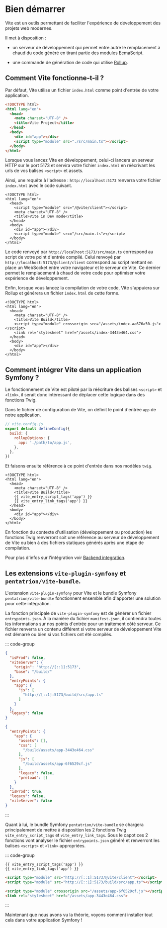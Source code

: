 # Bien démarrer

Vite est un outils permettant de faciliter l'expérience de développement des projets web modernes.

Il met à disposition :

- un serveur de développement qui permet entre autre le remplacement à chaud du code généré en tirant partie des modules EcmaScript.

- une commande de génération de code qui utilise [Rollup](https://rollupjs.org/).

## Comment Vite fonctionne-t-il ?

Par défaut, Vite utilise un fichier `index.html` comme point d'entrée de votre application.

```html
<!DOCTYPE html>
<html lang="en">
  <head>
    <meta charset="UTF-8" />
    <title>Vite Project</title>
  </head>
  <body>
    <div id="app"></div>
    <script type="module" src="./src/main.ts"></script>
  </body>
</html>
```

Lorsque vous lancez Vite en développement, celui-ci lancera un serveur HTTP sur le port 5173 et servira votre fichier `index.html` en réécrivant les urls de vos balises `<script>` et assets.

Ainsi, une requête à l'adresse : `http://localhost:5173` renverra votre fichier `index.html` avec le code suivant.

```html{4,10}
<!DOCTYPE html>
<html lang="en">
  <head>
    <script type="module" src="/@vite/client"></script>
    <meta charset="UTF-8" />
    <title>Vite in Dev mode</title>
  </head>
  <body>
    <div id="app"></div>
    <script type="module" src="/src/main.ts"></script>
  </body>
</html>
```

Le code renvoyé par `http://localhost:5173/src/main.ts` correspond au script de votre point d'entrée compilé.
Celui renvoyé par `http://localhost:5173/@client/client` correspond au script mettant en place un WebSocket entre votre navigateur et le serveur de Vite. Ce dernier permet le remplacement à chaud de votre code pour optimiser votre expérience de développement.

Enfin, lorsque vous lancez la compilation de votre code, Vite s'appuiera sur Rollup et générera un fichier `index.html` de cette forme.

```html{6,7}
<!DOCTYPE html>
<html lang="en">
  <head>
    <meta charset="UTF-8" />
    <title>Vite Build</title>
    <script type="module" crossorigin src="/assets/index-aa676a50.js"></script>
    <link rel="stylesheet" href="/assets/index-3443e464.css">
  </head>
  <body>
    <div id="app"></div>
  </body>
</html>
```

## Comment intégrer Vite dans un application Symfony ?

Le fonctionnement de Vite est piloté par la réécriture des balises `<script>` et `<link>`, il serait donc intéressant de déplacer cette logique dans des fonctions Twig.

Dans le fichier de configuration de Vite, on définit le point d'entrée `app` de notre application.

```js
// vite.config.js
export default defineConfig({
  build: {
    rollupOptions: {
      app: './path/to/app.js',
    },
  },
})
```

Et faisons ensuite référence à ce point d'entrée dans nos modèles `twig`.

```html{6,7}
<!DOCTYPE html>
<html lang="en">
  <head>
    <meta charset="UTF-8" />
    <title>Vite Build</title>
    {{ vite_entry_script_tags('app') }}
    {{ vite_entry_link_tags('app') }}
  </head>
  <body>
    <div id="app"></div>
  </body>
</html>
```

En fonction du contexte d'utilisation (développement ou production) les fonctions Twig renverront soit une référence au serveur de développement de Vite ou bien à des fichiers statiques générés après une étape de compilation.

Pour plus d'infos sur l'intégration voir [Backend integration](https://vitejs.dev/guide/backend-integration.html).


## Les extensions `vite-plugin-symfony` et `pentatrion/vite-bundle`.

L'extension `vite-plugin-symfony` pour Vite et le bundle Symfony `pentatrion/vite-bundle` fonctionnent ensemble afin d'apporter une solution pour cette intégration.

La fonction principale de `vite-plugin-symfony` est de générer un fichier `entrypoints.json`. À la manière du fichier `manifest.json`, il contiendra toutes les informations sur nos points d'entrée pour un traitement côté serveur. Ce fichier renverra un contenu différent si votre serveur de développement Vite est démarré ou bien si vos fichiers ont été compilés.

::: code-group
```json [entrypoints.json (dev)]
{
  "isProd": false,
  "viteServer": {
    "origin": "http://[::1]:5173",
    "base": "/build/"
  },
  "entryPoints": {
    "app": {
      "js": [
        "http://[::1]:5173/build/src/app.ts"
      ]
    }
  },
  "legacy": false
}
```
```json [entrypoints.json (prod)]
{
  "entryPoints": {
    "app": {
      "assets": [],
      "css": [
        "/build/assets/app-3443e464.css"
      ],
      "js": [
        "/build/assets/app-6f6529cf.js"
      ],
      "legacy": false,
      "preload": []
    }
  },
  "isProd": true,
  "legacy": false,
  "viteServer": false
}
```
:::

Quant à lui, le bundle Symfony `pentatrion/vite-bundle` se chargera principalement de mettre à disposition les 2 fonctions Twig `vite_entry_script_tags` et `vite_entry_link_tags`. Sous le capot ces 2 fonctions vont analyser le fichier `entrypoints.json` généré et renverront les balises `<script>` et `<link>` appropriées.

::: code-group
```twig [index.html.twig]
{{ vite_entry_script_tags('app') }}
{{ vite_entry_link_tags('app') }}
```
```html [index.html (dev)]
<script type="module" src="http://[::1]:5173/@vite/client"></script>
<script type="module" src="http://[::1]:5173/build/src/app.ts"></script>
```
```html [index.html (prod)]
<script type="module" crossorigin src="/assets/app-6f6529cf.js"></script>
<link rel="stylesheet" href="/assets/app-3443e464.css">
```
:::

Maintenant que nous avons vu la théorie, voyons comment installer tout cela dans votre application Symfony !
